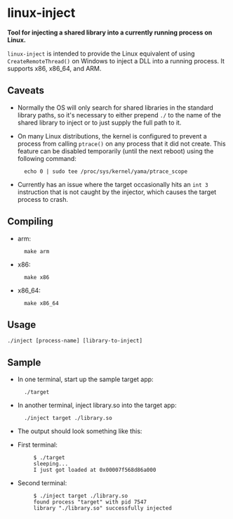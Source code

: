 # linux-inject
**Tool for injecting a shared library into a currently running process on Linux.**

`linux-inject` is intended to provide the Linux equivalent of using `CreateRemoteThread()` on Windows to inject a DLL into a running process. It supports x86, x86_64, and ARM.

## Caveats

* Normally the OS will only search for shared libraries in the standard library paths, so it's necessary to either prepend `./` to the name of the shared library to inject or to just supply the full path to it.

* On many Linux distributions, the kernel is configured to prevent a process from calling `ptrace()` on any process that it did not create. This feature can be disabled temporarily (until the next reboot) using the following command:

        echo 0 | sudo tee /proc/sys/kernel/yama/ptrace_scope

* Currently has an issue where the target occasionally hits an `int 3` instruction that is not caught by the injector, which causes the target process to crash.

## Compiling
* arm:

        make arm

* x86:

        make x86

* x86_64:

        make x86_64

## Usage
    ./inject [process-name] [library-to-inject]

## Sample
* In one terminal, start up the sample target app:

        ./target

* In another terminal, inject library.so into the target app:

        ./inject target ./library.so

* The output should look something like this:
 * First terminal:

            $ ./target
            sleeping...
            I just got loaded at 0x00007f568d86a000

 * Second terminal:

            $ ./inject target ./library.so
            found process "target" with pid 7547
            library "./library.so" successfully injected
